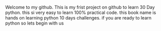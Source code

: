 Welcome to my github.
This is my frist project on github to learn 30 Day python.
this si very easy to learn 100% practical code.
this book name is hands on learning python 10 days challenges.
if you are ready to learn python so lets begin with us
